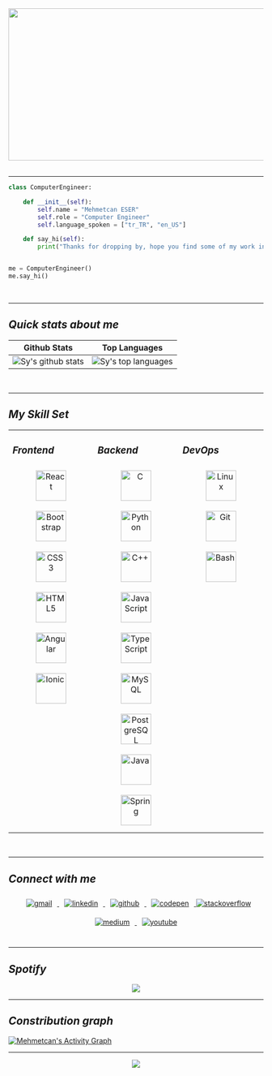 <!-- coder.gif -->
<!-- https://media.giphy.com/media/MYI6NK4JOGpOzOriEg/giphy.gif -->
<!-- hack the planet.gif-->
<!-- https://media.giphy.com/media/FnGJfc18tDDHy/giphy.gif -->
<div align="center">
  <img src="https://media.giphy.com/media/1iTH1WIUjM0VATSw/giphy.gif" align="center" height="300" width="800" />
</div>
</br>
<hr>

<!-- about me code -->
```python
class ComputerEngineer:

    def __init__(self):
        self.name = "Mehmetcan ESER"
        self.role = "Computer Engineer"
        self.language_spoken = ["tr_TR", "en_US"]

    def say_hi(self):
        print("Thanks for dropping by, hope you find some of my work interesting.")


me = ComputerEngineer()
me.say_hi()
```
</br>
<hr>

<!-- snake -->
<!-- ![Snake animation](https://github.com/thepiyushmalhotra/thepiyushmalhotra/blob/output/github-contribution-grid-snake.svg) -->

<!-- quick stats about me -->
## ***Quick stats about me***
| Github Stats | Top Languages | 
| --- | --- |
| ![Sy's github stats](https://github-readme-stats.vercel.app/api?username=mces58&show_icons=true&count_private=true&hide_border=false&bg_color=30,FD841F,9C2C77&title_color=fff&text_color=000) | ![Sy's top languages](https://github-readme-stats.vercel.app/api/top-langs/?username=mces58&hide_border=false&bg_color=70,181818,850E35&title_color=fff&text_color=fff) |
</br>
<hr>

<!-- my skill set -->
## ***My Skill Set***
<table><tr><td valign="top" width="33%">

### ***Frontend***
<div align="center">  
<a href="https://reactjs.org/" target="_blank"><img style="margin: 10px" src="https://profilinator.rishav.dev/skills-assets/react-original-wordmark.svg" alt="React" height="60" /></a>  
<a href="https://getbootstrap.com/docs/3.4/javascript/" target="_blank"><img style="margin: 10px" src="https://profilinator.rishav.dev/skills-assets/bootstrap-plain.svg" alt="Bootstrap" height="60" /></a>  
<a href="https://www.w3schools.com/css/" target="_blank"><img style="margin: 10px" src="https://profilinator.rishav.dev/skills-assets/css3-original-wordmark.svg" alt="CSS3" height="60" /></a>  
<a href="https://en.wikipedia.org/wiki/HTML5" target="_blank"><img style="margin: 10px" src="https://profilinator.rishav.dev/skills-assets/html5-original-wordmark.svg" alt="HTML5" height="60" /></a>  
<a href="https://angular.io/" target="_blank"><img style="margin: 10px" src="https://profilinator.rishav.dev/skills-assets/angularjs-original.svg" alt="Angular" height="60" /></a>  
<a href="https://www.ionicframework.com/" target="_blank"><img style="margin: 10px" src="https://profilinator.rishav.dev/skills-assets/ionic.svg" alt="Ionic" height="60" /></a>  
</div>

</td><td valign="top" width="33%">

### ***Backend*** 
<div align="center">  
<a href="https://www.cprogramming.com/" target="_blank"><img style="margin: 10px" src="https://profilinator.rishav.dev/skills-assets/c-original.svg" alt="C" height="60" /></a>  
<a href="https://www.python.org/" target="_blank"><img style="margin: 10px" src="https://profilinator.rishav.dev/skills-assets/python-original.svg" alt="Python" height="60" /></a>  
<a href="https://www.cplusplus.com/" target="_blank"><img style="margin: 10px" src="https://profilinator.rishav.dev/skills-assets/cplusplus-original.svg" alt="C++" height="60" /></a>  
<a href="https://www.javascript.com/" target="_blank"><img style="margin: 10px" src="https://profilinator.rishav.dev/skills-assets/javascript-original.svg" alt="JavaScript" height="60" /></a>  
<a href="https://www.typescriptlang.org/" target="_blank"><img style="margin: 10px" src="https://profilinator.rishav.dev/skills-assets/typescript-original.svg" alt="TypeScript" height="60" /></a>  
<a href="https://www.mysql.com/" target="_blank"><img style="margin: 10px" src="https://profilinator.rishav.dev/skills-assets/mysql-original-wordmark.svg" alt="MySQL" height="60" /></a>  
<a href="https://www.postgresql.org/" target="_blank"><img style="margin: 10px" src="https://profilinator.rishav.dev/skills-assets/postgresql-original-wordmark.svg" alt="PostgreSQL" height="60" /></a>  
<a href="https://www.java.com/" target="_blank"><img style="margin: 10px" src="https://profilinator.rishav.dev/skills-assets/java-original-wordmark.svg" alt="Java" height="60" /></a>  
<a href="https://docs.spring.io/spring-framework/docs/3.0.x/reference/expressions.html#:~:text=The%20Spring%20Expression%20Language%20(SpEL,and%20basic%20string%20templating%20functionality." target="_blank"><img style="margin: 10px" src="https://profilinator.rishav.dev/skills-assets/springio-icon.svg" alt="Spring" height="60" /></a>  
</div>

</td><td valign="top" width="33%">

### ***DevOps***  
<div align="center">  
<a href="https://www.linux.org/" target="_blank"><img style="margin: 10px" src="https://profilinator.rishav.dev/skills-assets/linux-original.svg" alt="Linux" height="60" /></a>  
<a href="https://github.com/" target="_blank"><img style="margin: 10px" src="https://profilinator.rishav.dev/skills-assets/git-scm-icon.svg" alt="Git" height="60" /></a>  
<a href="https://www.gnu.org/software/bash/" target="_blank"><img style="margin: 10px" src="https://profilinator.rishav.dev/skills-assets/gnu_bash-icon.svg" alt="Bash" height="60" /></a>  
</div>

</td></tr></table>  
<br/>  
<hr>

<!-- connect with me --->
## ***Connect with me***
<div align="center">
<a href="https://ceser446@gmail.com" target="_blank">
<img src=https://img.shields.io/badge/Gmail-D14836?style=for-the-badge&logo=gmail&logoColor=black alt=gmail style="margin: 10px;" />
</a>
<a href="https://linkedin.com/in/mehmetcan-eser-1265a7210" target="_blank">
<img src=https://img.shields.io/badge/linkedin-%231E77B5.svg?&style=for-the-badge&logo=linkedin&logoColor=black alt=linkedin style="margin: 10px;" />
</a>
<a href="https://github.com/mces58" target="_blank">
<img src=https://img.shields.io/badge/github-%2324292e.svg?&style=for-the-badge&logo=github&logoColor=white alt=github style="margin: 10px;" />
</a>
<a href="https://codepen.com/mc_es58" target="_blank">
<img src=https://img.shields.io/badge/codepen-%23131417.svg?&style=for-the-badge&logo=codepen&logoColor=white alt=codepen style="margin: 10px;" />
</a>
<a href="https://stackoverflow.com/users/20206939/can" target="_blank">
<img src=https://img.shields.io/badge/stackoverflow-%23F28032.svg?&style=for-the-badge&logo=stackoverflow&logoColor=black alt=stackoverflow style="margi: 10px;" />
</a>
<a href="https://medium.com/@ceser446" target="_blank">
<img src=https://img.shields.io/badge/medium-%23292929.svg?&style=for-the-badge&logo=medium&logoColor=white alt=medium style="margin: 10px;" />
</a>
<a href="https://www.youtube.com/channel/UCwkBsL4p43ktNKS0tP-fqiw" target="_blank">
<img src=https://img.shields.io/badge/youtube-%23EE4831.svg?&style=for-the-badge&logo=youtube&logoColor=black alt=youtube style="margin: 10px;" />
</a>  
</div>  
<br/>
<hr>

<!-- music -->
## ***Spotify***
<div align="center"><img src="https://spotify-github-profile.vercel.app/api/view?uid=31v4s6i6rxks276x5y3odfmltlbi&cover_image=true&theme=default&show_offline=false&background_color=121212&bar_color_cover=true" /></div>  
<hr>

<!-- constribution graph -->
## ***Constribution graph***
<a href="https://github.com/mces58/github-readme-activity-graph"><img alt="Mehmetcan's Activity Graph" src="https://denvercoder1-activity-graph.herokuapp.com/graph/?username=mces58&bg_color=1F222E&color=F8D866&line=F85D7F&point=FFF&hide_border=true" /></a>
</br>
<hr>

<div align="center">
<img src="https://komarev.com/ghpvc/?username=mces58&&style=flat-square" align="center" />
</div>
